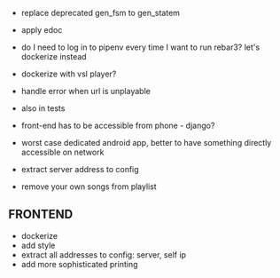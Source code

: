 - replace deprecated gen_fsm to gen_statem
- apply edoc

- do I need to log in to pipenv every time I want to run rebar3? let's dockerize instead
- dockerize with vsl player?

- handle error when url is unplayable
- also in tests

- front-end has to be accessible from phone - django?
- worst case dedicated android app, better to have something directly accessible on network

- extract server address to config

- remove your own songs from playlist


## FRONTEND
- dockerize
- add style
- extract all addresses to config: server, self ip
- add more sophisticated printing